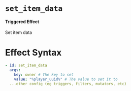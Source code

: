 # `set_item_data`
#### Triggered Effect

Set item data

# Effect Syntax
```yaml
- id: set_item_data
  args:
    key: owner # The key to set
    value: "%player_uuid%" # The value to set it to
  ...other config (eg triggers, filters, mutators, etc)
```